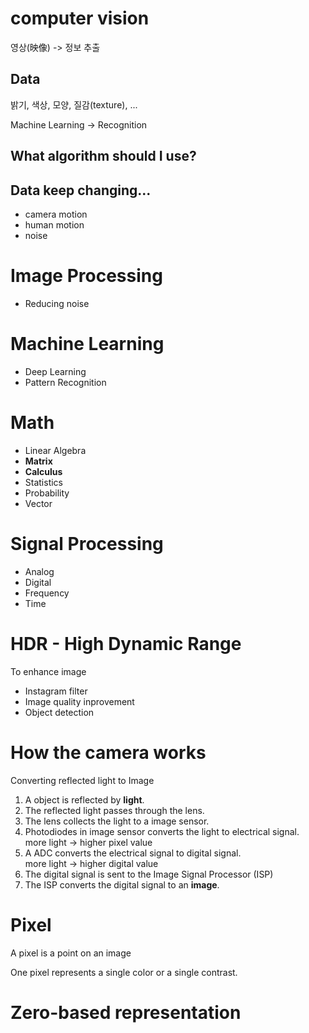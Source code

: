# computer vision

영상(映像) -> 정보 추출

## Data

밝기, 색상, 모양, 질감(texture), ...

Machine Learning -> Recognition

## What algorithm should I use?

## Data keep changing...

- camera motion
- human motion
- noise

# Image Processing

- Reducing noise

# Machine Learning

- Deep Learning
- Pattern Recognition

# Math

- Linear Algebra
- **Matrix**
- **Calculus**
- Statistics
- Probability
- Vector

# Signal Processing

- Analog
- Digital
- Frequency
- Time

# HDR - High Dynamic Range

To enhance image

- Instagram filter
- Image quality inprovement
- Object detection

# How the camera works

Converting reflected light to Image

1. A object is reflected by **light**.
2. The reflected light passes through the lens.
3. The lens collects the light to a image sensor.
4. Photodiodes in image sensor converts the light to electrical signal.  
   more light -> higher pixel value
5. A ADC converts the electrical signal to digital signal.  
   more light -> higher digital value
6. The digital signal is sent to the Image Signal Processor (ISP)
7. The ISP converts the digital signal to an **image**.

# Pixel

A pixel is a point on an image

One pixel represents a single color or a single contrast.

# Zero-based representation
